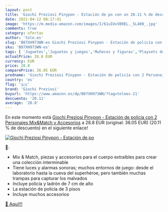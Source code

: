```yaml
---
layout: post
title: 'Giochi Preziosi Pinypon - Estación de po con un 20.11 % de descuento'
date: 2021-04-12 08:17:41
image: 'https://m.media-amazon.com/images/I/61uIUvVB9EL._SL400_.jpg'
comments: true
category: ofertas
author: 'tole.es'
slug: 'B07XH973WN-es Giochi Preziosi Pinypon - Estación de policía con 2...'
sku: 'B07XH973WN-es'
tags: [ 'Juguetes','Juguetes y juegos','Muñecos y figuras','Playsets de figuras de juguete para niños','giochi preziosi','pinypon', ]
actualPrice: 28.8 EUR
currency: EUR
price: 28.8
comparePrice: 36.05 EUR
prodname: 'Giochi Preziosi Pinypon - Estación de policía con 2 Personajes Mix&Match y Accesorios'
country: 'es'
flag: '🇪🇸'
brand: 'Giochi Preziosi'
buyurl: 'https://www.amazon.es/dp/B07XH973WN/?tag=tolees-21'
descuento: '20.11'
average: '28.8'
---
```


En este momento está [Giochi Preziosi Pinypon - Estación de policía con 2 Personajes Mix&Match y Accesorios](https://www.amazon.es/dp/B07XH973WN/?tag=tolees-21) a 28.8 EUR (original: 36.05 EUR) (20.11 %  de descuento) en el siguiente enlace!

[![Giochi Preziosi Pinypon - Estación de po](https://m.media-amazon.com/images/I/61uIUvVB9EL._SL400_.jpg)](https://www.amazon.es/dp/B07XH973WN/?tag=tolees-21)

🔎:

- Mix & Match, piezas y accesorios para el cuerpo extraíbles para crear una colección interminable
- Tiene luces y alarmas sonoras; muchos entornos de juego: desde el laboratorio hasta la cueva del superhéroe, pero también muchas trampas para capturar los malvados
- Incluye policía y ladrón de 7 cm de alto
- La estación de policía de 3 pisos
- Incluye muchos accesorios

[🛒 Aquí!!!](https://www.amazon.es/dp/B07XH973WN/?tag=tolees-21)
